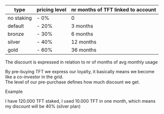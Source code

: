 | type       | pricing level | nr months of TFT linked to account |
| ---------- | ------------- | ---------------------------------- |
| no staking | - 0%          | 0                                  |
| default    | - 20%         | 3 months                           |
| bronze     | - 30%         | 6 months                           |
| silver     | - 40%         | 12 months                          |
| gold       | - 60%         | 36 months                          |


The discount is expressed in relation to nr of months of avg monthly usage

By pre-buying TFT we express our loyalty, it basically means we become like a co-investor in the grid. <BR>
The level of our pre-purchase defines how much discount we get.

Example

I have 120.000 TFT staked, I used 10.000 TFT in one month, which means my discount will be 40% (silver plan)
